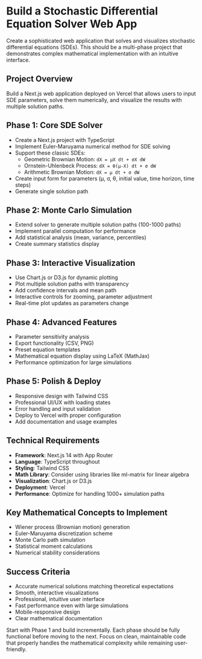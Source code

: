 # Build a Stochastic Differential Equation Solver Web App

Create a sophisticated web application that solves and visualizes stochastic differential equations (SDEs). This should be a multi-phase project that demonstrates complex mathematical implementation with an intuitive interface.

## Project Overview
Build a Next.js web application deployed on Vercel that allows users to input SDE parameters, solve them numerically, and visualize the results with multiple solution paths.

## Phase 1: Core SDE Solver
- Create a Next.js project with TypeScript
- Implement Euler-Maruyama numerical method for SDE solving
- Support these classic SDEs:
  - Geometric Brownian Motion: `dX = μX dt + σX dW`
  - Ornstein-Uhlenbeck Process: `dX = θ(μ-X) dt + σ dW`
  - Arithmetic Brownian Motion: `dX = μ dt + σ dW`
- Create input form for parameters (μ, σ, θ, initial value, time horizon, time steps)
- Generate single solution path

## Phase 2: Monte Carlo Simulation
- Extend solver to generate multiple solution paths (100-1000 paths)
- Implement parallel computation for performance
- Add statistical analysis (mean, variance, percentiles)
- Create summary statistics display

## Phase 3: Interactive Visualization
- Use Chart.js or D3.js for dynamic plotting
- Plot multiple solution paths with transparency
- Add confidence intervals and mean path
- Interactive controls for zooming, parameter adjustment
- Real-time plot updates as parameters change

## Phase 4: Advanced Features
- Parameter sensitivity analysis
- Export functionality (CSV, PNG)
- Preset equation templates
- Mathematical equation display using LaTeX (MathJax)
- Performance optimization for large simulations

## Phase 5: Polish & Deploy
- Responsive design with Tailwind CSS
- Professional UI/UX with loading states
- Error handling and input validation
- Deploy to Vercel with proper configuration
- Add documentation and usage examples

## Technical Requirements
- **Framework**: Next.js 14 with App Router
- **Language**: TypeScript throughout
- **Styling**: Tailwind CSS
- **Math Library**: Consider using libraries like ml-matrix for linear algebra
- **Visualization**: Chart.js or D3.js
- **Deployment**: Vercel
- **Performance**: Optimize for handling 1000+ simulation paths

## Key Mathematical Concepts to Implement
- Wiener process (Brownian motion) generation
- Euler-Maruyama discretization scheme
- Monte Carlo path simulation
- Statistical moment calculations
- Numerical stability considerations

## Success Criteria
- Accurate numerical solutions matching theoretical expectations
- Smooth, interactive visualizations
- Professional, intuitive user interface
- Fast performance even with large simulations
- Mobile-responsive design
- Clear mathematical documentation

Start with Phase 1 and build incrementally. Each phase should be fully functional before moving to the next. Focus on clean, maintainable code that properly handles the mathematical complexity while remaining user-friendly.